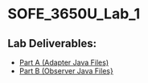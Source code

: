 # SOFE_3650U_Lab_1


## Lab Deliverables:
- [Part A (Adapter Java Files)](Adapter/src/SGDO)
- [Part B (Observer Java Files}](Observer/src/tryObserver)
